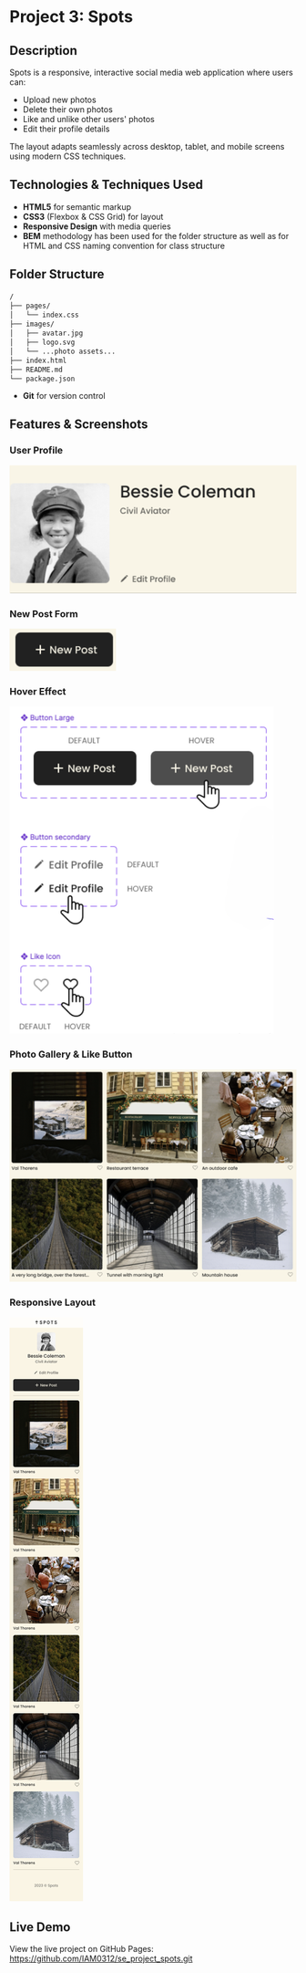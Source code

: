 # Project 3: Spots

## Description

Spots is a responsive, interactive social media web application where users can:

- Upload new photos
- Delete their own photos
- Like and unlike other users' photos
- Edit their profile details

The layout adapts seamlessly across desktop, tablet, and mobile screens using modern CSS techniques.

## Technologies & Techniques Used

- **HTML5** for semantic markup
- **CSS3** (Flexbox & CSS Grid) for layout
- **Responsive Design** with media queries
- **BEM** methodology has been used for the folder structure as well as for HTML and CSS naming convention for class structure

## Folder Structure

```
/
├── pages/
│   └── index.css
├── images/
│   ├── avatar.jpg
│   ├── logo.svg
│   └── ...photo assets...
├── index.html
├── README.md
└── package.json
```

- **Git** for version control

## Features & Screenshots

### User Profile

![User Profile](./vendor/user%20profile.png)

### New Post Form

![New Post](./vendor/new%20post.png)

### Hover Effect

![Hover effect](./vendor/hover%20effect.png)

### Photo Gallery & Like Button

![Gallery](./vendor/photo&like.png)

### Responsive Layout

![Mobile View](./vendor/Spots%20App%20Mobile%20Version.png)

## Live Demo

View the live project on GitHub Pages:  
https://github.com/IAM0312/se_project_spots.git
